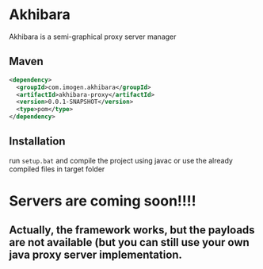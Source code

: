 # Akhibara
Akhibara is a semi-graphical proxy server manager

## Maven 
```xml
<dependency>
  <groupId>com.imogen.akhibara</groupId>
  <artifactId>akhibara-proxy</artifactId>
  <version>0.0.1-SNAPSHOT</version>
  <type>pom</type>
</dependency>
```

## Installation 
run `setup.bat` and compile the project using javac or use the already compiled files in target folder

# Servers are coming soon!!!!
## Actually, the framework works, but the payloads are not available (but you can still use your own java proxy server implementation.
